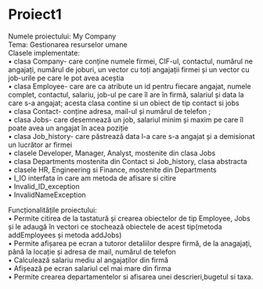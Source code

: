 # Proiect1
Numele proiectului: My Company <br/>
Tema: Gestionarea resurselor umane <br/>
Clasele implementate: <br/>
•	clasa Company- care conține numele firmei, CIF-ul, contactul, numărul ne angajați, numărul de joburi, un vector cu toți angajații firmei și un vector cu job-urile pe care le pot avea aceștia <br/>
•	clasa Employee- care are ca atribute un id pentru fiecare angajat, numele complet, contactul, salariu, job-ul pe care îl are în firmă, salariul și data la care s-a angajat; acesta clasa contine si un obiect de tip contact si jobs <br/>
•	clasa Contact- conține adresa, mail-ul și numărul de telefon ;<br/>
•	clasa Jobs- care desemnează un job, salariul minim și maxim pe care îl poate avea un angajat în acea poziție <br/>
•	clasa Job_history- care păstrează data l-a care s-a angajat și a demisionat un lucrător ar firmei <br/>
•	clasele Developer, Manager, Analyst, mostenite din clasa Jobs <br/>
•	clasa Departments mostenita din Contact si Job_history, clasa abstracta <br/>
•	clasele HR, Engineering si Finance, mostenite din Departments <br/>
•	I_IO interfata in care am metoda de afisare si citire <br/>
•	Invalid_ID_exception <br/>
•	InvalidNameException <br/>

Funcționalitățile proiectului: <br/>
•	Permite citirea de la tastatură și crearea obiectelor de tip Employee, Jobs și le adaugă în vectori ce stochează obiectele de acest tip(metoda addEmployees și metoda addJobs) <br/>
•	Permite afișarea pe ecran a tutoror detaliilor despre firmă, de la anagajați, până la locație și adresa de mail, numărul de telefon <br/>
•	Calculează salariu mediu al angajaților din firmă <br/>
•	Afișează pe ecran salariul cel mai mare din firma <br/>
•	Permite crearea departamentelor si afisarea unei descrieri,bugetul si taxa. </br>


